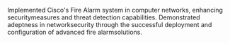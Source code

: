 Implemented Cisco's Fire Alarm system in computer networks, enhancing securitymeasures and threat detection capabilities. Demonstrated adeptness in networksecurity through the successful deployment and configuration of advanced fire alarmsolutions.
